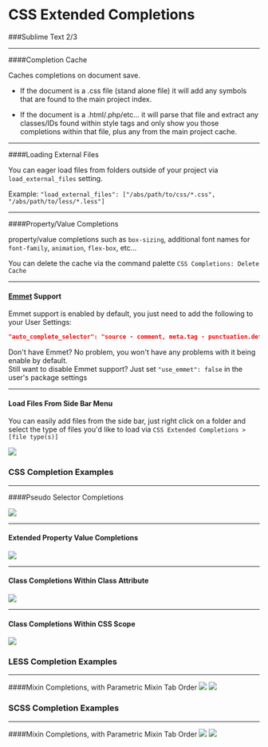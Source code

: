 CSS Extended Completions
===================

###Sublime Text 2/3

----

####Completion Cache

Caches completions on document save.

* If the document is a .css file (stand alone file) it will add any symbols that are found to the main project index.

* If the document is a .html/.php/etc... it will parse that file and extract any classes/IDs found within style tags and only show you those completions within that file, plus any from the main project cache.

----

####Loading External Files

You can eager load files from folders outside of your project via `load_external_files` setting.

Example: `"load_external_files": ["/abs/path/to/css/*.css", "/abs/path/to/less/*.less"]`

----

####Property/Value Completions

property/value completions such as `box-sizing`, additional font names for `font-family`, `animation`, `flex-box`, etc...

You can delete the cache via the command palette `CSS Completions: Delete Cache`

----

#### [Emmet](http://emmet.io) Support

Emmet support is enabled by default, you just need to add the following to your User Settings:

```json
"auto_complete_selector": "source - comment, meta.tag - punctuation.definition.tag.begin, text.html.basic"
```

Don't have Emmet? No problem, you won't have any problems with it being enable by default.  
Still want to disable Emmet support? Just set `"use_emmet": false` in the user's package settings

----

#### Load Files From Side Bar Menu

You can easily add files from the side bar, just right click on a folder and select the type of files you'd like to load via `CSS Extended Completions > [file type(s)]`

![](https://dl.dropboxusercontent.com/u/4790638/images/ST-load-files-from-side-bar.png)

### CSS Completion Examples
----
####Pseudo Selector Completions

![](https://dl.dropboxusercontent.com/u/4790638/images/ST-pseudo-selector.png)

----
#### Extended Property Value Completions

![](https://dl.dropboxusercontent.com/u/4790638/images/ST-extended-css-property-values-2.png)

----
#### Class Completions Within Class Attribute
![](https://dl.dropboxusercontent.com/u/4790638/images/ST-class-completion-in-class-attribute-2.png)

----
#### Class Completions Within CSS Scope
![](https://dl.dropboxusercontent.com/u/4790638/images/ST-class-completion-in-css.png)

### LESS Completion Examples
----
####Mixin Completions, with Parametric Mixin Tab Order
![](https://dl.dropboxusercontent.com/u/4790638/images/ST-LESS-mixin-completions.png)
![](https://dl.dropboxusercontent.com/u/4790638/images/ST-LESS-mixin-completions-with-snippet-tabbing.png)

### SCSS Completion Examples
----
####Mixin Completions, with Parametric Mixin Tab Order
![](https://dl.dropboxusercontent.com/u/4790638/images/ST-SCSS-mixin-completions.png)
![](https://dl.dropboxusercontent.com/u/4790638/images/ST-SCSS-mixin-completions-with-snippet-tabbing.png)

